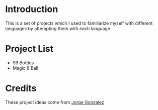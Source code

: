 # Introduction
This is a set of projects which I used to familiarize myself with different languages by attempting them with each language.

# Project List
- 99 Bottles
- Magic 8 Ball

# Credits
These project ideas come from [Jorge Gonzalez](https://github.com/jorgegonzalez/beginner-projects)
